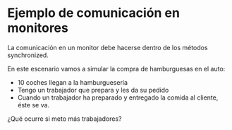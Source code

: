# Ejemplo de comunicación en monitores

La comunicación en un monitor debe hacerse dentro de los métodos synchronized.

En este escenario vamos a simular la compra de hamburguesas en el auto:

- 10 coches llegan a la hamburguesería 
- Tengo un trabajador que prepara y les da su pedido
- Cuando un trabajador ha preparado y entregado la comida al cliente, éste se va.


¿Qué ocurre si meto más trabajadores?
